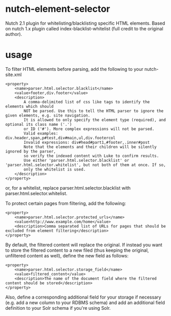 nutch-element-selector
======================

Nutch 2.1 plugin for whitelisting/blacklisting specific HTML elements.
Based on nutch 1.x plugin called index-blacklist-whitelist (full credit to the original author).

usage
======================

To filter HTML elements before parsing, add the following to your nutch-site.xml

    <property>
        <name>parser.html.selector.blacklist</name>
        <value>footer,div.footer</value>
        <description>
            A comma-delimited list of css like tags to identify the elements which should
            NOT be parsed. Use this to tell the HTML parser to ignore the given elements, e.g. site navigation.
            It is allowed to only specify the element type (required), and optional its class name ('.')
            or ID ('#'). More complex expressions will not be parsed.
            Valid examples: div.header,span,p#test,div#main,ul,div.footercol
            Invalid expressions: div#head#part1,#footer,.inner#post
            Note that the elements and their children will be silently ignored by the parser,
            so verify the indexed content with Luke to confirm results.
            Use either 'parser.html.selector.blacklist' or 'parser.html.selector.whitelist', but not both of them at once. If so,
            only the whitelist is used.
        </description>
    </property>

or, for a whitelist, replace parser.html.selector.blacklist with parser.html.selector.whitelist.

To protect certain pages from filtering, add the following:

    <property>
        <name>parser.html.selector.protected_urls</name>
        <value>http://www.example.com/home</value>
        <description>Comma separated list of URLs for pages that should be excluded from element filtering</description>
    </property>

By default, the filtered content will replace the original. If instead you want to store the filtered content to a new filed (thus keeping the original, unfiltered content as well), define the new field as follows:

    <property>
        <name>parser.html.selector.storage_field</name>
        <value>filtered_content</value>
        <description>The name of the document field where the filtered content should be stored</description>
    </property>

Also, define a corresponding additional field for your storage if necessary (e.g. add a new column to your RDBMS schema) and add an additional field definition to your Solr schema if you're using Solr.
